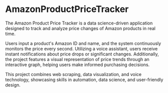 # AmazonProductPriceTracker

The Amazon Product Price Tracker is a data science-driven application designed to track and analyze price changes of Amazon products in real time. 

Users input a product's Amazon ID and name, and the system continuously monitors the price every second.
Utilizing a voice assistant, users receive instant notifications about price drops or significant changes. 
Additionally, the project features a visual representation of price trends through an interactive graph, helping users make informed purchasing decisions. 


This project combines web scraping, data visualization, and voice technology, showcasing skills in automation, data science, and user-friendly design.

